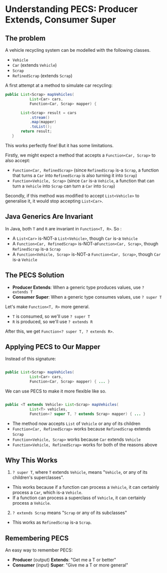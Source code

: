 # Understanding PECS: Producer Extends, Consumer Super


## The problem
A vehicle recycling system can be modelled with the following classes.
- `Vehicle` 
- `Car` (extends `Vehicle`)
- `Scrap` 
- `RefinedScrap` (extends `Scrap`)

A first attempt at a method to simulate car recycling:
```Java
public List<Scrap> mapVehicles(
           List<Car> cars,
           Function<Car, Scrap> mapper) {

       List<Scrap> result = cars
           .stream()
           .map(mapper)
           .toList();
       return result;
   }
```

This works perfectly fine! But it has some limitations.

Firstly, we might expect a method that accepts a `Function<Car, Scrap>` to also accept:

- `Function<Car, RefinedScrap>` (since `RefinedScrap` is-a `Scrap`, a function that turns a `Car` into `RefinedScrap` is also turning it into `Scrap`)
- `Function<Vehicle, Scrap>` (since `Car` is-a `Vehicle`, a function that can turn a `Vehicle` into `Scrap` can turn a `Car` into `Scrap`)

Secondly, if this method was modified to accept `List<Vehicle>` to generalise it, it would stop accepting `List<Car>`.

## Java Generics Are Invariant

In Java, both `T` and `R` are invariant in `Function<T, R>`. So :

- A `List<Car>` is-NOT-a `List<Vehicle>`, though `Car` is-a `Vehicle`
- A `Function<Car, RefinedScrap>` is-NOT-a`Function<Car, Scrap>`, though `RefinedScrap` is-a `Scrap`
- A `Function<Vehicle, Scrap>` is-NOT-a  `Function<Car, Scrap>`, though `Car` is-a `Vehicle`

## The PECS Solution

- **Producer Extends**: When a generic type produces values, use `? extends T`
- **Consumer Super**: When a generic type consumes values, use `? super T`

Let's make `Function<T, R>` more general.

- `T` is consumed, so we'll use `? super T`
- `R` is produced, so we'll use `? extends R`

After this, we get `Function<? super T, ? extends R>`.

## Applying PECS to Our Mapper

Instead of this signature:
```java

public List<Scrap> mapVehicles(
           List<Car> cars,
           Function<Car, Scrap> mapper) { ... }
```

We can use PECS to make it more flexible like so.

```java

public <T extends Vehicle> List<Scrap> mapVehicles(
           List<T> vehicles,
           Function<? super T, ? extends Scrap> mapper) { ... }
```

- The method now accepts `List` of `Vehicle` or any of its children
- `Function<Car, RefinedScrap>` works because `RefinedScrap` extends `Scrap`
- `Function<Vehicle, Scrap>` works because `Car` extends `Vehicle`
- `Function<Vehicle, RefinedScrap>` works for both of the reasons above

## Why This Works

1. `? super T`, where `T` extends `Vehicle`, means "`Vehicle`, or any of its children's superclasses". 

  - This works because if a function can process a `Vehicle`, it can certainly process a `Car`, which is-a `Vehicle`.
  - If a function can process a superclass of `Vehicle`, it can certainly process a `Vehicle`. 

2. `? extends Scrap` means "`Scrap` or any of its subclasses"

  - This works as `RefinedScrap` is-a `Scrap`.

## Remembering PECS

An easy way to remember PECS:

- **Producer** (output) **Extends**: "Get me a T or better"
- **Consumer** (input) **Super**: "Give me a T or more general"

